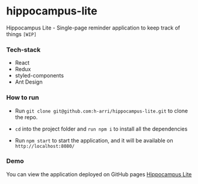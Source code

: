 # hippocampus-lite
Hippocampus Lite - Single-page reminder application to keep track of things `[WIP]`

### Tech-stack
- React
- Redux
- styled-components
- Ant Design

### How to run
- Run `git clone git@github.com:h-arri/hippocampus-lite.git` to clone the repo.

- `cd` into the project folder and `run npm i` to install all the dependencies

- Run `npm start` to start the application, and it will be available on `http://localhost:8080/`

### Demo
You can view the application deployed on GitHub pages [Hippocampus Lite](https://h-arri.github.io/hippocampus-lite/)
